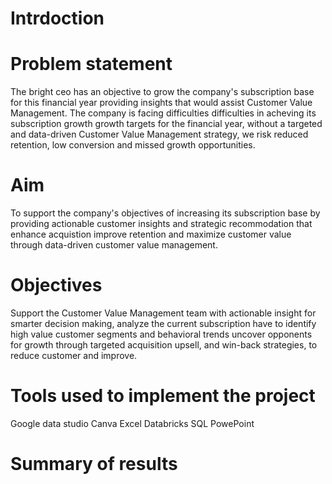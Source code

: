 # Intrdoction

# Problem statement
The bright ceo has an objective to grow the company's subscription base for this financial year providing insights that would assist Customer Value Management. The company is facing difficulties difficulties in acheving its subscription growth growth targets for the financial year, without a targeted and data-driven Customer Value Management strategy, we risk reduced retention, low conversion and missed growth opportunities.

# Aim
To support the company's objectives of increasing its subscription base by providing actionable customer insights and strategic recommodation that enhance acquistion improve retention and maximize customer value through data-driven customer value management.

# Objectives
Support the Customer Value Management team with actionable insight for smarter decision making, analyze the current subscription have to identify high value customer segments and behavioral trends uncover opponents for growth through targeted acquisition upsell, and win-back strategies, to reduce customer and improve.

# Tools used to implement the project
Google data studio
Canva
Excel
Databricks SQL
PowePoint

# Summary of results
 
